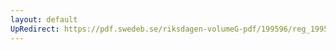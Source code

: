 ```yaml
---
layout: default
UpRedirect: https://pdf.swedeb.se/riksdagen-volumeG-pdf/199596/reg_199596/reg_199596_0133.pdf
---
```

